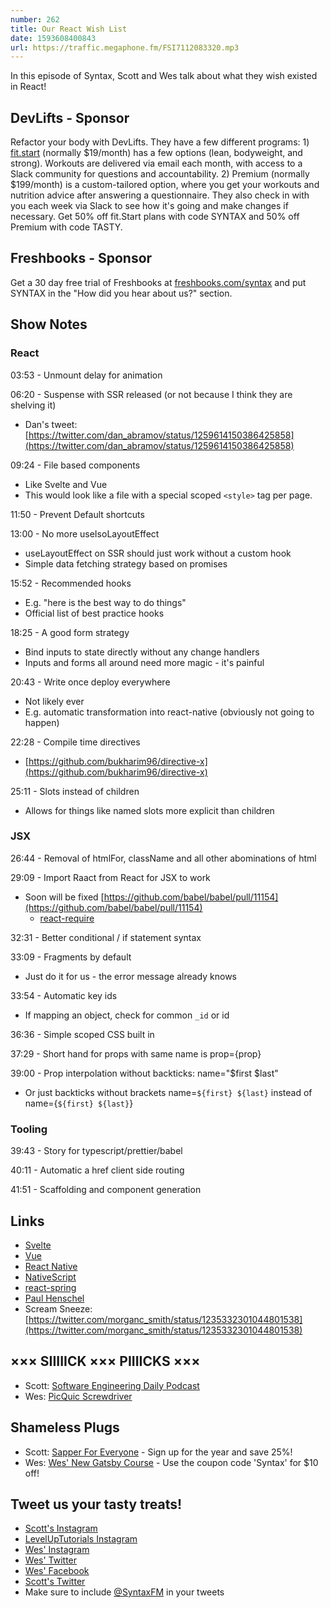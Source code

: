 ```yaml
---
number: 262
title: Our React Wish List
date: 1593608400843
url: https://traffic.megaphone.fm/FSI7112083320.mp3
---
```


In this episode of Syntax, Scott and Wes talk about what they wish existed in React!

## DevLifts - Sponsor
Refactor your body with DevLifts. They have a few different programs: 1) [fit.start](https://devlifts.io/join/fitstart) (normally $19/month) has a few options (lean, bodyweight, and strong). Workouts are delivered via email each month, with access to a Slack community for questions and accountability. 2) Premium (normally $199/month) is a custom-tailored option, where you get your workouts and nutrition advice after answering a questionnaire. They also check in with you each week via Slack to see how it's going and make changes if necessary. Get 50% off fit.Start plans with code SYNTAX and 50% off Premium with code TASTY.

## Freshbooks - Sponsor
Get a 30 day free trial of Freshbooks at [freshbooks.com/syntax](https://freshbooks.com/syntax) and put SYNTAX in the "How did you hear about us?" section.

## Show Notes

### React

03:53 - Unmount delay for animation

06:20 - Suspense with SSR released (or not because I think they are shelving it)

* Dan's tweet: [https://twitter.com/dan_abramov/status/1259614150386425858](https://twitter.com/dan_abramov/status/1259614150386425858)

09:24 - File based components

* Like Svelte and Vue
* This would look like a file with a special scoped `<style>` tag per page.

11:50 - Prevent Default shortcuts

13:00 - No more useIsoLayoutEffect

* useLayoutEffect on SSR should just work without a custom hook
* Simple data fetching strategy based on promises

15:52 - Recommended hooks

* E.g. "here is the best way to do things"
* Official list of best practice hooks

18:25 - A good form strategy

* Bind inputs to state directly without any change handlers
* Inputs and forms all around need more magic - it's painful

20:43 - Write once deploy everywhere

* Not likely ever
* E.g. automatic transformation into react-native (obviously not going to happen)

22:28 - Compile time directives

* [https://github.com/bukharim96/directive-x](https://github.com/bukharim96/directive-x)

25:11 - Slots instead of children

* Allows for things like named slots more explicit than children

### JSX

26:44 - Removal of htmlFor, className and all other abominations of html

29:09 - Import Raact from React for JSX to work

* Soon will be fixed [https://github.com/babel/babel/pull/11154](https://github.com/babel/babel/pull/11154)
  * [react-require](https://www.npmjs.com/package/babel-plugin-react-require)

32:31 - Better conditional / if statement syntax

33:09 - Fragments by default

* Just do it for us - the error message already knows

33:54 - Automatic key ids

* If mapping an object, check for common `_id` or id

36:36 - Simple scoped CSS built in

37:29 - Short hand for props with same name is prop={prop}

39:00 - Prop interpolation without backticks: name="$first $last"

* Or just backticks without brackets name=`${first} ${last}` instead of name={`${first} ${last}`}

### Tooling

39:43 - Story for typescript/prettier/babel

40:11 - Automatic a href client side routing

41:51 - Scaffolding and component generation

## Links
* [Svelte](https://svelte.dev/)
* [Vue](https://vuejs.org/)
* [React Native](https://reactnative.dev/)
* [NativeScript](https://nativescript.org/)
* [react-spring](https://www.react-spring.io/)
* [Paul Henschel](https://twitter.com/0xca0a)
* Scream Sneeze: [https://twitter.com/morganc_smith/status/1235332301044801538](https://twitter.com/morganc_smith/status/1235332301044801538)

## ××× SIIIIICK ××× PIIIICKS ×××
* Scott: [Software Engineering Daily Podcast](https://softwareengineeringdaily.com/)
* Wes: [PicQuic Screwdriver](https://amzn.to/2MEQiC7)

## Shameless Plugs
* Scott: [Sapper For Everyone](https://www.leveluptutorials.com/pro) - Sign up for the year and save 25%!
* Wes: [Wes' New Gatsby Course](https://wesbos.com/courses/) - Use the coupon code 'Syntax' for $10 off!

## Tweet us your tasty treats!
* [Scott's Instagram](https://www.instagram.com/stolinski/)
* [LevelUpTutorials Instagram](https://www.instagram.com/LevelUpTutorials/)
* [Wes' Instagram](https://www.instagram.com/wesbos/)
* [Wes' Twitter](https://twitter.com/wesbos)
* [Wes' Facebook](https://www.facebook.com/wesbos.developer)
* [Scott's Twitter](https://twitter.com/stolinski)
* Make sure to include [@SyntaxFM](https://twitter.com/SyntaxFM) in your tweets